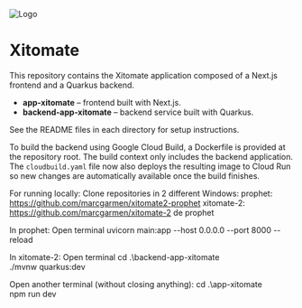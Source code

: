 ![Logo](https://github.com/marcgarmen/xitomate-2/assets/96226d2a-a4a7-42e6-80ee-b5de4f05fa69)

# Xitomate

This repository contains the Xitomate application composed of a Next.js frontend and a Quarkus backend.

- **app-xitomate** – frontend built with Next.js.
- **backend-app-xitomate** – backend service built with Quarkus.

See the README files in each directory for setup instructions.


To build the backend using Google Cloud Build, a Dockerfile is provided at the repository root. The build context only includes the backend application.
The `cloudbuild.yaml` file now also deploys the resulting image to Cloud Run so
new changes are automatically available once the build finishes.

For running locally:
Clone repositories in 2 different Windows:
prophet:
https://github.com/marcgarmen/xitomate2-prophet
xitomate-2:
https://github.com/marcgarmen/xitomate-2  de prophet

In prophet:
Open terminal
uvicorn main:app --host 0.0.0.0 --port 8000 --reload

In xitomate-2:
Open terminal
cd .\backend-app-xitomate\
./mvnw quarkus:dev

Open another terminal (without closing anything):
cd .\app-xitomate\
npm run dev
